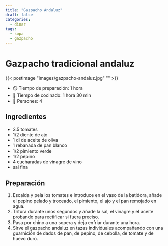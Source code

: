 ```yaml
---
title: "Gazpacho Andaluz"
draft: false 
categories: 
  - dinar 
tags: 
  - sopa
  - gazpacho
---
```


# Gazpacho tradicional andaluz 

{{< postimage "images/gazpacho-andaluz.jpg" "" >}}


- ⏲️  Tiempo de preparación: 1 hora 
- 🍳 Tiempo de cocinado: 1 hora 30 min 
- 🍴 Persones: 4
 
## Ingredientes

- 3.5 tomates
- 1/2 diente de ajo
- 1 dl de aceite de oliva
- 1 rebanada de pan blanco
- 1/2 pimiento verde
- 1/2 pepino
- 4 cucharadas de vinagre de vino
- sal fina

## Preparación

1. Escalda y pela los tomates e introduce en el vaso de la batidora, añade el pepino pelado y troceado, el pimiento, el ajo y el pan remojado en agua. 
2. Tritura durante unos segundos y añade la sal, el vinagre y el aceite probando para rectificar si fuera preciso.
3. Pasa por chino a una sopera y deja enfriar durante una hora.
4. Sirve el gazpacho andaluz en tazas individuales acompañando con una guarnición de dados de pan, de pepino, de cebolla, de tomate y de huevo duro.



